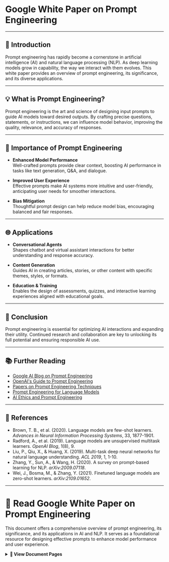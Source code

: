 # Google White Paper on Prompt Engineering

---

## 📖 Introduction

Prompt engineering has rapidly become a cornerstone in artificial intelligence (AI) and natural language processing (NLP). As deep learning models grow in capability, the way we interact with them evolves. This white paper provides an overview of prompt engineering, its significance, and its diverse applications.

---

## 💡 What is Prompt Engineering?

Prompt engineering is the art and science of designing input prompts to guide AI models toward desired outputs. By crafting precise questions, statements, or instructions, we can influence model behavior, improving the quality, relevance, and accuracy of responses.

---

## 🚀 Importance of Prompt Engineering

- **Enhanced Model Performance**  
    Well-crafted prompts provide clear context, boosting AI performance in tasks like text generation, Q&A, and dialogue.

- **Improved User Experience**  
    Effective prompts make AI systems more intuitive and user-friendly, anticipating user needs for smoother interactions.

- **Bias Mitigation**  
    Thoughtful prompt design can help reduce model bias, encouraging balanced and fair responses.

---

## 🌐 Applications

- **Conversational Agents**  
    Shapes chatbot and virtual assistant interactions for better understanding and response accuracy.

- **Content Generation**  
    Guides AI in creating articles, stories, or other content with specific themes, styles, or formats.

- **Education & Training**  
    Enables the design of assessments, quizzes, and interactive learning experiences aligned with educational goals.

---

## 📝 Conclusion

Prompt engineering is essential for optimizing AI interactions and expanding their utility. Continued research and collaboration are key to unlocking its full potential and ensuring responsible AI use.

---

## 📚 Further Reading

- [Google AI Blog on Prompt Engineering](https://ai.googleblog.com/)
- [OpenAI's Guide to Prompt Engineering](https://openai.com/research/prompt-engineering)
- [Papers on Prompt Engineering Techniques](https://arxiv.org/search/cs?searchtype=author&query=Prompt+Engineering)
- [Prompt Engineering for Language Models](https://www.promptingguide.ai/)
- [AI Ethics and Prompt Engineering](https://aiethicsjournal.org/)

---

## 🔗 References

- Brown, T. B., et al. (2020). Language models are few-shot learners. *Advances in Neural Information Processing Systems*, 33, 1877-1901.
- Radford, A., et al. (2019). Language models are unsupervised multitask learners. *OpenAI Blog*, 1(8), 9.
- Liu, P., Qiu, X., & Huang, X. (2019). Multi-task deep neural networks for natural language understanding. *ACL 2019*, 1, 1-10.
- Zhang, Y., Sun, A., & Wang, H. (2020). A survey on prompt-based learning for NLP. *arXiv:2009.07118*.
- Wei, J., Bosma, M., & Zhang, Y. (2021). Finetuned language models are zero-shot learners. *arXiv:2109.01652*.

---

# 📄 Read Google White Paper on Prompt Engineering

This document offers a comprehensive overview of prompt engineering, its significance, and its applications in AI and NLP. It serves as a foundational resource for designing effective prompts to enhance model performance and user experience.

<details>
<summary><strong>📂 View Document Pages</strong></summary>

<div style="overflow-x: auto; max-width: 100%;max-height: 100vh; padding: 8px; border: 1px solid #ddd; border-radius: 6px; background: #fafbfc;">

<div align="center" style="display: flex; flex-wrap: wrap; justify-content: center; gap: 12px;">

<img src="https://lh3.googleusercontent.com/d/17fsAguWH-o6NePIU8cfyaW-QP_f4lT1e" alt="Page 1" style="height:100%; width:100%; margin:4px;">
<img src="https://lh3.googleusercontent.com/d/1oixZf5_8v7RbtKBJKlzW89uJy2KwMtfL" alt="Page 2" style="height:100%; width:100%; margin:4px;">
<img src="https://lh3.googleusercontent.com/d/1UaYpQLMDrRJyahe6LTbsQrloBy3yLKAU" alt="Page 3" style="height:100%; width:100%; margin:4px;">
<img src="https://lh3.googleusercontent.com/d/1c8rPwwt18rY7GtnhU3MTuAFpsOGOBoN4" alt="Page 4" style="height:100%; width:100%; margin:4px;">
<img src="https://lh3.googleusercontent.com/d/1rWK-3TkW4PYIk5P9IOb4uVrFcrtcSeuX" alt="Page 5" style="height:100%; width:100%; margin:4px;">
<img src="https://lh3.googleusercontent.com/d/1hoy7vCly86rR8-BAwig__XH7O1wrTfXC" alt="Page 6" style="height:100%; width:100%; margin:4px;">
<img src="https://lh3.googleusercontent.com/d/1owVvK0_4EW588IxBmsRNN2KOu08rK26g" alt="Page 7" style="height:100%; width:100%; margin:4px;">
<img src="https://lh3.googleusercontent.com/d/1gYh_YQMY1w_CRKDS0o0hQQv2oafttahm" alt="Page 8" style="height:100%; width:100%; margin:4px;">
<img src="https://lh3.googleusercontent.com/d/10C_HXlYH2TMgv2oMKcWzMvfSvj-HLCki" alt="Page 9" style="height:100%; width:100%; margin:4px;">
<img src="https://lh3.googleusercontent.com/d/1xRP23XQGTrbnImPFAq0IFQdDegou_yTx" alt="Page 10" style="height:100%; width:100%; margin:4px;">
<img src="https://lh3.googleusercontent.com/d/18YByd5Xpc87Zsq_mcWpReQGCMn7xTxmj" alt="Page 11" style="height:100%; width:100%; margin:4px;">
<img src="https://lh3.googleusercontent.com/d/1gv760yRXXnSaR8wocioDC4xcdaYi7FXT" alt="Page 12" style="height:100%; width:100%; margin:4px;">
<img src="https://lh3.googleusercontent.com/d/1cN-kONqsV9wmB4L6fGx1WfdMNWK5d9hj" alt="Page 13" style="height:100%; width:100%; margin:4px;">
<img src="https://lh3.googleusercontent.com/d/1w9GcKvHhNekQwDsO9gpD6BTj-Om-jHuj" alt="Page 14" style="height:100%; width:100%; margin:4px;">
<img src="https://lh3.googleusercontent.com/d/1c9EwRzIswjRizT0ATudFf8PMTI_HVzlU" alt="Page 15" style="height:100%; width:100%; margin:4px;">
<img src="https://lh3.googleusercontent.com/d/1DWVZVg6ppgOwv2mWEhzTb4-sf_C-d4bH" alt="Page 16" style="height:100%; width:100%; margin:4px;">
<img src="https://lh3.googleusercontent.com/d/1o1S8WfaFBwsCFKGQE-IrCohatF547bXW" alt="Page 17" style="height:100%; width:100%; margin:4px;">
<img src="https://lh3.googleusercontent.com/d/1OX2tojQDEi7_9wT7evyGjzsfX5dwJ8RK" alt="Page 18" style="height:100%; width:100%; margin:4px;">
<img src="https://lh3.googleusercontent.com/d/1QDwX2Od3WN3572pswcNNNm_naf28fGgb" alt="Page 19" style="height:100%; width:100%; margin:4px;">
<img src="https://lh3.googleusercontent.com/d/1LC7fJDNC4hW6D4rY5Hz5pNdM0lzVjp0I" alt="Page 20" style="height:100%; width:100%; margin:4px;">
<img src="https://lh3.googleusercontent.com/d/1MyfofH8JqkngkBKh5pe2KwAasGsfiMd5" alt="Page 21" style="height:100%; width:100%; margin:4px;">
<img src="https://lh3.googleusercontent.com/d/1zfXHn1386Sasr7acvUmg3fNHkyBsbM7n" alt="Page 22" style="height:100%; width:100%; margin:4px;">
<img src="https://lh3.googleusercontent.com/d/1MlNZkNDmAM-6NBL302-ieB7AKPxYMHM7" alt="Page 23" style="height:100%; width:100%; margin:4px;">
<img src="https://lh3.googleusercontent.com/d/1kKHi4bH9CjENnIsRG2N9Wh_SOlmWTqlp" alt="Page 24" style="height:100%; width:100%; margin:4px;">
<img src="https://lh3.googleusercontent.com/d/1XVn2LSMMt7Jg0X7M81pSAdKaXnUlXf70" alt="Page 25" style="height:100%; width:100%; margin:4px;">
<img src="https://lh3.googleusercontent.com/d/1V8BCUhVllyGmwshZGZuXgtDRQ7KGPXEn" alt="Page 26" style="height:100%; width:100%; margin:4px;">
<img src="https://lh3.googleusercontent.com/d/1TwZT958UB1ChEe46NMnUZwSf0kk8jSwX" alt="Page 27" style="height:100%; width:100%; margin:4px;">
<img src="https://lh3.googleusercontent.com/d/1e41cVgpfuvPB12murOH982FytYv9NFh-" alt="Page 28" style="height:100%; width:100%; margin:4px;">
<img src="https://lh3.googleusercontent.com/d/18Be5CshGNheB9yNJCDi57qZUhIkJqcd_" alt="Page 29" style="height:100%; width:100%; margin:4px;">
<img src="https://lh3.googleusercontent.com/d/1Db9fUWnOEuHu6Mbox8Qg9vRsETlvDKnf" alt="Page 30" style="height:100%; width:100%; margin:4px;">
<img src="https://lh3.googleusercontent.com/d/19KX91Pw4ZReB0dZ5kwPHKpWeqoSG31jE" alt="Page 31" style="height:100%; width:100%; margin:4px;">
<img src="https://lh3.googleusercontent.com/d/1HBl-YmOl4JcNTk4Ay-9Xrx1s-GoIXLVQ" alt="Page 32" style="height:100%; width:100%; margin:4px;">
<img src="https://lh3.googleusercontent.com/d/1RqrMuqBh5FmcndjGUz6AFDawFY0hXgD5" alt="Page 33" style="height:100%; width:100%; margin:4px;">
<img src="https://lh3.googleusercontent.com/d/111KvjV3B7whExDNDJKfUX_GID1V_hIOQ" alt="Page 34" style="height:100%; width:100%; margin:4px;">
<img src="https://lh3.googleusercontent.com/d/1mRB9fEPer8zprznk7Q4aVVrsShqA5yWl" alt="Page 35" style="height:100%; width:100%; margin:4px;">
<img src="https://lh3.googleusercontent.com/d/1tLHKLNoekwhO1zG_UkyX548XWfbJ5AYm" alt="Page 36" style="height:100%; width:100%; margin:4px;">
<img src="https://lh3.googleusercontent.com/d/13XVgkjfb6cC_j3XGzW_uj479u40KGHoP" alt="Page 37" style="height:100%; width:100%; margin:4px;">
<img src="https://lh3.googleusercontent.com/d/1uEPam9Tfyb1Y2Kb_dMarI8xP27vU80b3" alt="Page 38" style="height:100%; width:100%; margin:4px;">
<img src="https://lh3.googleusercontent.com/d/17eMf1esgoXWIzX7mlkHCyeCyNXFiwl7b" alt="Page 39" style="height:100%; width:100%; margin:4px;">
<img src="https://lh3.googleusercontent.com/d/1AOGZaBloAyvS23XaHDGDrpY0wf_hx5ZB" alt="Page 40" style="height:100%; width:100%; margin:4px;">
<img src="https://lh3.googleusercontent.com/d/1C6WT4lQ3opEjPHj4hxONHCejpVEVP9Tu" alt="Page 41" style="height:100%; width:100%; margin:4px;">
<img src="https://lh3.googleusercontent.com/d/1AqW3bLIIRfdUpuNqxvJKeYiRJxT3W6E-" alt="Page 42" style="height:100%; width:100%; margin:4px;">
<img src="https://lh3.googleusercontent.com/d/1GMgxPb7Ag_zxjYNT10wRj3Q4vdQJBXw7" alt="Page 43" style="height:100%; width:100%; margin:4px;">
<img src="https://lh3.googleusercontent.com/d/14vEtMwBiR7WmljlEzTPi8Rpl4kJWMu0F" alt="Page 44" style="height:100%; width:100%; margin:4px;">
<img src="https://lh3.googleusercontent.com/d/1xqtuaxe6yMEpFz4PQLi6n7gr1cZHLG3g" alt="Page 45" style="height:100%; width:100%; margin:4px;">
<img src="https://lh3.googleusercontent.com/d/1gC0b9R_Puxn_7jFSJ6Pw77xjgjDigcIx" alt="Page 46" style="height:100%; width:100%; margin:4px;">
<img src="https://lh3.googleusercontent.com/d/1V3WoDiFuYNZoOCrNQDJHDw2FuFh90E47" alt="Page 47" style="height:100%; width:100%; margin:4px;">
<img src="https://lh3.googleusercontent.com/d/1V9ja7ULhGtOejfoYtWkel6_edTH-a4Oe" alt="Page 48" style="height:100%; width:100%; margin:4px;">
<img src="https://lh3.googleusercontent.com/d/1WcaoMkuNTL8poDm6xb3JaC6kmgEzVZT_" alt="Page 49" style="height:100%; width:100%; margin:4px;">
<img src="https://lh3.googleusercontent.com/d/11166Rx6nYtBgMCJXRgPtffP86Cvkgi7T" alt="Page 50" style="height:100%; width:100%; margin:4px;">
<img src="https://lh3.googleusercontent.com/d/11-GAOX4GW1RGpjDXaRGIOTeE_b8a0IkW" alt="Page 51" style="height:100%; width:100%; margin:4px;">
<img src="https://lh3.googleusercontent.com/d/1C6l4hzmVymCMo11M7oYTJZlwVpwdmxX7" alt="Page 52" style="height:100%; width:100%; margin:4px;">
<img src="https://lh3.googleusercontent.com/d/1kdurQsGHDmF7tEqpwMdGLzL7kgtNAZ8R" alt="Page 53" style="height:100%; width:100%; margin:4px;">
<img src="https://lh3.googleusercontent.com/d/1DjtRDgLaRn_NmbmjnmgJ3VGEt0Ia7zHR" alt="Page 54" style="height:100%; width:100%; margin:4px;">
<img src="https://lh3.googleusercontent.com/d/1lRGVUyI5SW7Gigc6wHUDTDFmaTPTg6l7" alt="Page 55" style="height:100%; width:100%; margin:4px;">
<img src="https://lh3.googleusercontent.com/d/1qqKuRDL5b_EPAXTv3dqnLLab6uVoRC-Y" alt="Page 56" style="height:100%; width:100%; margin:4px;">
<img src="https://lh3.googleusercontent.com/d/1w8ySYA0J7X5FfkV1QOktntNzq3vMaDGR" alt="Page 57" style="height:100%; width:100%; margin:4px;">
<img src="https://lh3.googleusercontent.com/d/16BdxbdNQ8qMt6EgfKysNiRWprLj70sXn" alt="Page 58" style="height:100%; width:100%; margin:4px;">
<img src="https://lh3.googleusercontent.com/d/1XksRfJd_juet30-4kGAufTnu4vSTM5d4" alt="Page 59" style="height:100%; width:100%; margin:4px;">
<img src="https://lh3.googleusercontent.com/d/1KDsI2XXYlMOSzuFtANPaSU6kToNItrAf" alt="Page 60" style="height:100%; width:100%; margin:4px;">
<img src="https://lh3.googleusercontent.com/d/1YH-yaasm1EcwJDQREDBARKSbXrdd1dp0" alt="Page 61" style="height:100%; width:100%; margin:4px;">
<img src="https://lh3.googleusercontent.com/d/1-LdboDxibPp1cpfeStKc-I1BjO_CoQjY" alt="Page 62" style="height:100%; width:100%; margin:4px;">
<img src="https://lh3.googleusercontent.com/d/1jz_Au-hk7sZgUSdxPjc2F7EmCaqyQYnS" alt="Page 63" style="height:100%; width:100%; margin:4px;">
<img src="https://lh3.googleusercontent.com/d/19YdUz9Gc6PxQp7Y0-3POkB_Pvqew-NQD" alt="Page 64" style="height:100%; width:100%; margin:4px;">
<img src="https://lh3.googleusercontent.com/d/1xLaF5UZwS3yz3DK6FvoGTfR5CUHkZlNR" alt="Page 65" style="height:100%; width:100%; margin:4px;">
